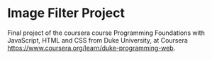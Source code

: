 # Image Filter Project

Final project of the coursera course Programming Foundations with JavaScript, HTML and CSS from Duke University, at Coursera https://www.coursera.org/learn/duke-programming-web.
